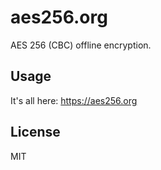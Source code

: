 # aes256.org

AES 256 (CBC) offline encryption.

## Usage

It's all here: https://aes256.org

## License

MIT
